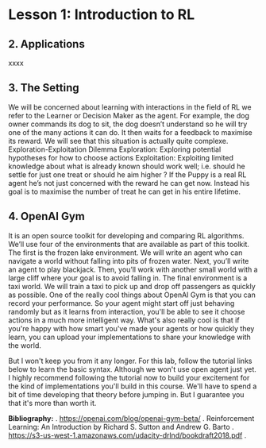 

# Lesson 1: Introduction to RL

## 2. Applications

xxxx

## 3. The Setting

We will be concerned about learning with interactions in the field of RL we refer to the Learner or Decision Maker as the agent.
For example, the dog owner commands its dog to sit, the dog doesn’t understand so he will try one of the many actions it can do. It then waits for a feedback to maximise its reward. We will see that this situation is actually quite complexe.
Exploration-Exploitation Dilemma
Exploration: Exploring potential hypotheses for how to choose actions
Exploitation: Exploiting limited knowledge about what is already known should work well; i.e. should he settle for just one treat or should he aim higher ?
If the Puppy is a real RL agent he’s not just concerned with the reward he can get now. Instead his goal is to maximise the number of treat he can get in his entire lifetime.

## 4. OpenAI Gym
It is an open source toolkit for developing and comparing RL algorithms. We’ll use four of the environments that are available as part of this toolkit.
The first is the frozen lake environment. We will write an agent who can navigate a world without falling into pits of frozen water. Next, you’ll write an agent to play blackjack. Then, you’ll work with another small world with a large cliff where your goal is to avoid falling in. The final environment is a taxi world. We will train a taxi to pick up and drop off passengers as quickly as possible.
One of the really cool things about OpenAI Gym is that you can record your performance. 
So your agent might start off just behaving randomly but as it learns from interaction, 
you'll be able to see it choose actions in a much more intelligent way. What's also really cool is that if you're happy with how smart you've made your agents or how quickly they learn, you can upload your implementations to share your knowledge with the world. 

But I won't keep you from it any longer. For this lab, follow the tutorial links below to learn the basic syntax.
Although we won't use open agent just yet. I highly recommend following the tutorial now to build 
your excitement for the kind of implementations you'll build in this course. We'll have to spend a bit of time developing that theory before jumping in. But I guarantee you that it's more than worth it.

**Bibliography:** . 
https://openai.com/blog/openai-gym-beta/ . 
Reinforcement Learning: An Introduction by Richard S. Sutton and Andrew G. Barto . 
https://s3-us-west-1.amazonaws.com/udacity-drlnd/bookdraft2018.pdf . 
